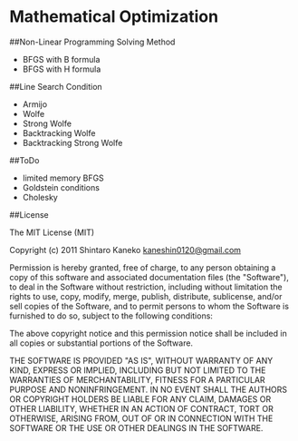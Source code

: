 Mathematical Optimization
=========================

##Non-Linear Programming Solving Method

- BFGS with B formula
- BFGS with H formula

##Line Search Condition

- Armijo
- Wolfe
- Strong Wolfe
- Backtracking Wolfe
- Backtracking Strong Wolfe

##ToDo

- limited memory BFGS
- Goldstein conditions
- Cholesky

##License

The MIT License (MIT)

Copyright (c) 2011 Shintaro Kaneko <kaneshin0120@gmail.com>

Permission is hereby granted, free of charge, to any person obtaining a copy of this software and associated documentation files (the "Software"), to deal in the Software without restriction, including without limitation the rights to use, copy, modify, merge, publish, distribute, sublicense, and/or sell copies of the Software, and to permit persons to whom the Software is furnished to do so, subject to the following conditions:

The above copyright notice and this permission notice shall be included in all copies or substantial portions of the Software.

THE SOFTWARE IS PROVIDED "AS IS", WITHOUT WARRANTY OF ANY KIND, EXPRESS OR IMPLIED, INCLUDING BUT NOT LIMITED TO THE WARRANTIES OF MERCHANTABILITY, FITNESS FOR A PARTICULAR PURPOSE AND NONINFRINGEMENT. IN NO EVENT SHALL THE AUTHORS OR COPYRIGHT HOLDERS BE LIABLE FOR ANY CLAIM, DAMAGES OR OTHER LIABILITY, WHETHER IN AN ACTION OF CONTRACT, TORT OR OTHERWISE, ARISING FROM, OUT OF OR IN CONNECTION WITH THE SOFTWARE OR THE USE OR OTHER DEALINGS IN THE SOFTWARE.
